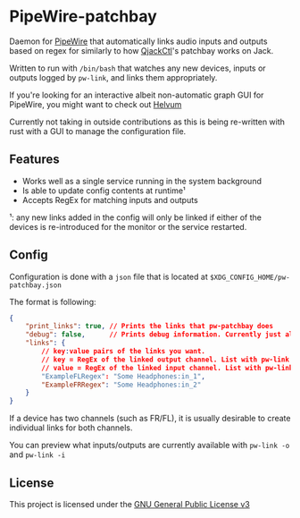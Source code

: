 # PipeWire-patchbay
Daemon for [PipeWire](pw) that automatically links audio inputs and outputs
based on regex for similarly to how [QjackCtl][qjackctl]'s patchbay works on
Jack.

Written to run with `/bin/bash` that watches any new devices, inputs or outputs
logged by `pw-link`, and links them appropriately.

If you're looking for an interactive albeit non-automatic graph GUI for
PipeWire, you might want to check out [Helvum][helvum]

Currently not taking in outside contributions as this is being re-written with
rust with a GUI to manage the configuration file. 

## Features
- Works well as a single service running in the system background
- Is able to update config contents at runtime¹
- Accepts RegEx for matching inputs and outputs

¹: any new links added in the config will only be linked if either of the
      devices is re-introduced for the monitor or the service restarted.

## Config
Configuration is done with a `json` file that is located at
`$XDG_CONFIG_HOME/pw-patchbay.json`

The format is following:
```json
{
    "print_links": true, // Prints the links that pw-patchbay does
    "debug": false,      // Prints debug information. Currently just all device events
    "links": {
        // key:value pairs of the links you want.
        // key = RegEx of the linked output channel. List with pw-link -o
        // value = RegEx of the linked input channel. List with pw-link -i
        "ExampleFLRegex": "Some Headphones:in_1",
        "ExampleFRRegex": "Some Headphones:in_2"
    }
}
```

If a device has two channels (such as FR/FL), it is usually desirable to create
individual links for both channels.

You can preview what inputs/outputs are currently available with `pw-link -o` and `pw-link -i`

## License
This project is licensed under the [GNU General Public License v3](./LICENSE)

[pipewire]: https://pipewire.org/
[qjackctl]: https://qjackctl.sourceforge.io/
[helvum]: https://gitlab.freedesktop.org/pipewire/helvum